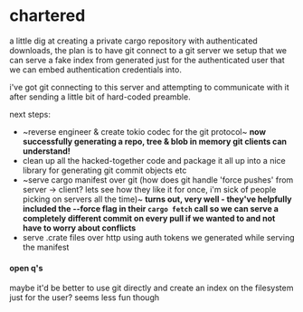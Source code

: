 # chartered

a little dig at creating a private cargo repository with authenticated downloads, the plan is to have git connect to
a git server we setup that we can serve a fake index from generated just for the authenticated user that we can embed
authentication credentials into.

i've got git connecting to this server and attempting to communicate with it after sending a little bit of hard-coded
preamble.

next steps:

- ~reverse engineer & create tokio codec for the git protocol~ **now successfully generating a repo, tree & blob in memory git clients can understand!**
- clean up all the hacked-together code and package it all up into a nice library for generating git commit objects etc
- ~serve cargo manifest over git (how does git handle 'force pushes' from server -> client? lets see how they like it for once, i'm sick of people picking on servers all the time)~ **turns out, very well - they've helpfully included the --force flag in their `cargo fetch` call so we can serve a completely different commit on every pull if we wanted to and not have to worry about conflicts**
- serve .crate files over http using auth tokens we generated while serving the manifest

#### open q's

maybe it'd be better to use git directly and create an index on the filesystem just for the user? seems less fun though

